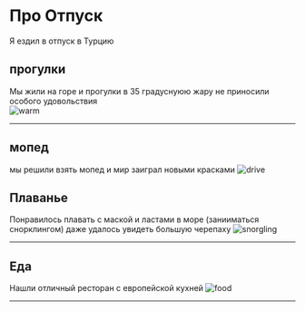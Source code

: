 # Про Отпуск

Я ездил в отпуск в Турцию

## **прогулки**

Мы жили на горе и прогулки в 35 градуснуюю жару не приносили особого удовольствия  
![warm](https://materlife.ru/wp-content/uploads/2021/05/886fd39402497a62d2df5d128469ba04.jpg)

---

## **мопед**

мы решили взять мопед и мир заиграл новыми красками
![drive](https://turizm.pibig.info/uploads/posts/2023-04/1681365368_turizm-pibig-info-p-puteshestvie-na-skutere-pinterest-5.jpg)

## **Плаванье**

Понравилось плавать с маской и ластами в море (занииматься снорклингом) даже удалось увидеть большую черепаху
![snorgling](https://cdn.mybalitrips.com/products/5d660f42120f7.jpg)

---

## **Еда**

Нашли отличный ресторан с европейской кухней
![food](https://storage.theoryandpractice.ru/tnp/uploads/image_block/000/045/643/image/base_f018709cae.jpg)

---

